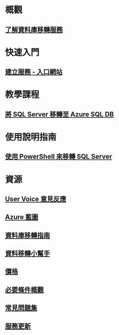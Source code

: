 # 概觀
## [了解資料庫移轉服務](dms-overview.md)

# 快速入門
## [建立服務 - 入口網站](quickstart-create-data-migration-service-portal.md)

# 教學課程
## [將 SQL Server 移轉至 Azure SQL DB](tutorial-sql-server-to-azure-sql.md)

# 使用說明指南
## [使用 PowerShell 來移轉 SQL Server](howto-sql-server-to-azure-sql-powershell.md)

# 資源
## [User Voice 意見反應](https://feedback.azure.com/forums/906100-azure-database-migration-service)
## [Azure 藍圖](https://azure.microsoft.com/en-us/roadmap/)
## [資料庫移轉指南](https://aka.ms/datamigration)
## [資料移轉小幫手](https://aka.ms/dma)
## [價格](https://aka.ms/dms-pricing)
## [必要條件概觀](pre-reqs.md)
## [常見問題集](faq.md)
## [服務更新](https://azure.microsoft.com/en-us/updates/?product=database-migration)

